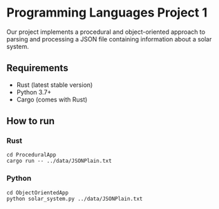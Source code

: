 # Programming Languages Project 1

Our project implements a procedural and object-oriented approach to parsing and processing a JSON file containing information about a solar system.

## Requirements
- Rust (latest stable version)
- Python 3.7+
- Cargo (comes with Rust)

## How to run

### Rust

```
cd ProceduralApp
cargo run -- ../data/JSONPlain.txt
```

### Python
```
cd ObjectOrientedApp
python solar_system.py ../data/JSONPlain.txt
```

